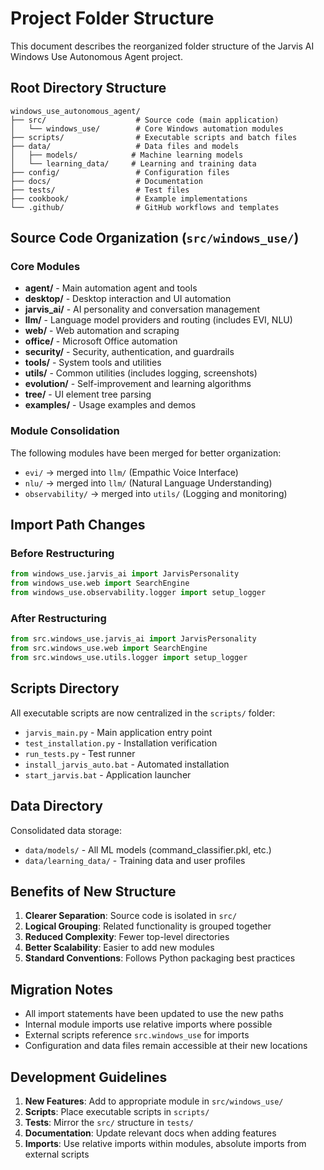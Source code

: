 # Project Folder Structure

This document describes the reorganized folder structure of the Jarvis AI Windows Use Autonomous Agent project.

## Root Directory Structure

```
windows_use_autonomous_agent/
├── src/                    # Source code (main application)
│   └── windows_use/        # Core Windows automation modules
├── scripts/                # Executable scripts and batch files
├── data/                   # Data files and models
│   ├── models/            # Machine learning models
│   └── learning_data/     # Learning and training data
├── config/                 # Configuration files
├── docs/                   # Documentation
├── tests/                  # Test files
├── cookbook/               # Example implementations
└── .github/                # GitHub workflows and templates
```

## Source Code Organization (`src/windows_use/`)

### Core Modules
- **agent/** - Main automation agent and tools
- **desktop/** - Desktop interaction and UI automation
- **jarvis_ai/** - AI personality and conversation management
- **llm/** - Language model providers and routing (includes EVI, NLU)
- **web/** - Web automation and scraping
- **office/** - Microsoft Office automation
- **security/** - Security, authentication, and guardrails
- **tools/** - System tools and utilities
- **utils/** - Common utilities (includes logging, screenshots)
- **evolution/** - Self-improvement and learning algorithms
- **tree/** - UI element tree parsing
- **examples/** - Usage examples and demos

### Module Consolidation

The following modules have been merged for better organization:
- `evi/` → merged into `llm/` (Empathic Voice Interface)
- `nlu/` → merged into `llm/` (Natural Language Understanding)
- `observability/` → merged into `utils/` (Logging and monitoring)

## Import Path Changes

### Before Restructuring
```python
from windows_use.jarvis_ai import JarvisPersonality
from windows_use.web import SearchEngine
from windows_use.observability.logger import setup_logger
```

### After Restructuring
```python
from src.windows_use.jarvis_ai import JarvisPersonality
from src.windows_use.web import SearchEngine
from src.windows_use.utils.logger import setup_logger
```

## Scripts Directory

All executable scripts are now centralized in the `scripts/` folder:
- `jarvis_main.py` - Main application entry point
- `test_installation.py` - Installation verification
- `run_tests.py` - Test runner
- `install_jarvis_auto.bat` - Automated installation
- `start_jarvis.bat` - Application launcher

## Data Directory

Consolidated data storage:
- `data/models/` - All ML models (command_classifier.pkl, etc.)
- `data/learning_data/` - Training data and user profiles

## Benefits of New Structure

1. **Clearer Separation**: Source code is isolated in `src/`
2. **Logical Grouping**: Related functionality is grouped together
3. **Reduced Complexity**: Fewer top-level directories
4. **Better Scalability**: Easier to add new modules
5. **Standard Conventions**: Follows Python packaging best practices

## Migration Notes

- All import statements have been updated to use the new paths
- Internal module imports use relative imports where possible
- External scripts reference `src.windows_use` for imports
- Configuration and data files remain accessible at their new locations

## Development Guidelines

1. **New Features**: Add to appropriate module in `src/windows_use/`
2. **Scripts**: Place executable scripts in `scripts/`
3. **Tests**: Mirror the `src/` structure in `tests/`
4. **Documentation**: Update relevant docs when adding features
5. **Imports**: Use relative imports within modules, absolute imports from external scripts